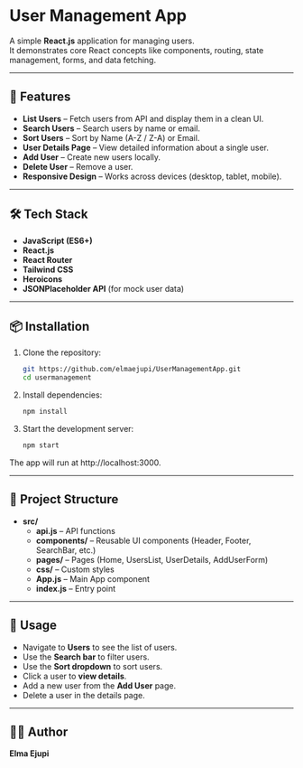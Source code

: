 # User Management App

A simple **React.js** application for managing users.  
It demonstrates core React concepts like components, routing, state management, forms, and data fetching.

---

## 🚀 Features
- **List Users** – Fetch users from API and display them in a clean UI.
- **Search Users** – Search users by name or email.
- **Sort Users** – Sort by Name (A-Z / Z-A) or Email.
- **User Details Page** – View detailed information about a single user.
- **Add User** – Create new users locally.
- **Delete User** – Remove a user.
- **Responsive Design** – Works across devices (desktop, tablet, mobile).

---

## 🛠️ Tech Stack
- **JavaScript (ES6+)**
- **React.js**
- **React Router**
- **Tailwind CSS**
- **Heroicons**
- **JSONPlaceholder API** (for mock user data)

---

## 📦 Installation

1. Clone the repository:
   ```bash
   git https://github.com/elmaejupi/UserManagementApp.git
   cd usermanagement

2. Install dependencies:
   ```bash
   npm install

3. Start the development server:
   ```bash
   npm start

The app will run at http://localhost:3000.

---

## 📂 Project Structure

- **src/**
  - **api.js** – API functions
  - **components/** – Reusable UI components (Header, Footer, SearchBar, etc.)
  - **pages/** – Pages (Home, UsersList, UserDetails, AddUserForm)
  - **css/** – Custom styles
  - **App.js** – Main App component
  - **index.js** – Entry point


---

## 🌟 Usage

- Navigate to **Users** to see the list of users.  
- Use the **Search bar** to filter users.  
- Use the **Sort dropdown** to sort users.  
- Click a user to **view details**.  
- Add a new user from the **Add User** page.  
- Delete a user in the details page.  

---

## 👨‍💻 Author

**Elma Ejupi** 
